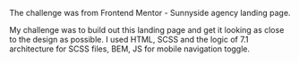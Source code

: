 The challenge was from Frontend Mentor - Sunnyside agency landing page.

My challenge was to build out this landing page and get it looking as close to the design as possible.
I used HTML, SCSS and the logic of 7.1 architecture for SCSS files, BEM, JS for mobile navigation toggle. 


